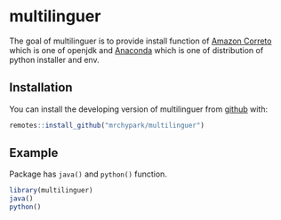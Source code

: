 # multilinguer

The goal of multilinguer is to provide install function of [Amazon Correto](https://docs.aws.amazon.com/ko_kr/corretto/latest/corretto-8-ug/downloads-list.html) which is one of openjdk and [Anaconda](https://docs.anaconda.com/anaconda/install/silent-mode/) which is one of distribution of python installer and env.

## Installation

You can install the developing version of multilinguer from [github](https://github.com/mrchypark/multilinguer) with:

``` r
remotes::install_github("mrchypark/multilinguer")
```

## Example

Package has `java()` and `python()` function.

``` r
library(multilinguer)
java()
python()
```

